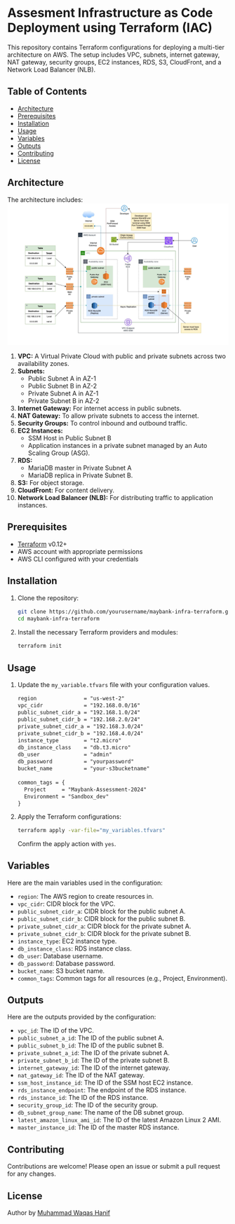 # Assesment Infrastructure as Code Deployment using Terraform (IAC)

This repository contains Terraform configurations for deploying a multi-tier architecture on AWS. The setup includes VPC, subnets, internet gateway, NAT gateway, security groups, EC2 instances, RDS, S3, CloudFront, and a Network Load Balancer (NLB).

## Table of Contents

- [Architecture](#architecture)
- [Prerequisites](#prerequisites)
- [Installation](#installation)
- [Usage](#usage)
- [Variables](#variables)
- [Outputs](#outputs)
- [Contributing](#contributing)
- [License](#license)

## Architecture

The architecture includes:
![alt text](image.png)

1. **VPC:** A Virtual Private Cloud with public and private subnets across two availability zones.
2. **Subnets:** 
   - Public Subnet A in AZ-1
   - Public Subnet B in AZ-2
   - Private Subnet A in AZ-1
   - Private Subnet B in AZ-2
3. **Internet Gateway:** For internet access in public subnets.
4. **NAT Gateway:** To allow private subnets to access the internet.
5. **Security Groups:** To control inbound and outbound traffic.
6. **EC2 Instances:** 
   - SSM Host in Public Subnet B
   - Application instances in a private subnet managed by an Auto Scaling Group (ASG).
7. **RDS:** 
   - MariaDB master in Private Subnet A
   - MariaDB replica in Private Subnet B.
8. **S3:** For object storage.
9. **CloudFront:** For content delivery.
10. **Network Load Balancer (NLB):** For distributing traffic to application instances.

## Prerequisites

- [Terraform](https://www.terraform.io/downloads.html) v0.12+
- AWS account with appropriate permissions
- AWS CLI configured with your credentials

## Installation

1. Clone the repository:

    ```bash
    git clone https://github.com/yourusername/maybank-infra-terraform.git
    cd maybank-infra-terraform
    ```

2. Install the necessary Terraform providers and modules:

    ```bash
    terraform init
    ```

## Usage

1. Update the `my_variable.tfvars` file with your configuration values.

    ```hcl
    region               = "us-west-2"
    vpc_cidr             = "192.168.0.0/16"
    public_subnet_cidr_a = "192.168.1.0/24"
    public_subnet_cidr_b = "192.168.2.0/24"
    private_subnet_cidr_a = "192.168.3.0/24"
    private_subnet_cidr_b = "192.168.4.0/24"
    instance_type        = "t2.micro"
    db_instance_class    = "db.t3.micro"
    db_user              = "admin"
    db_password          = "yourpassword"
    bucket_name          = "your-s3bucketname"

    common_tags = {
      Project     = "Maybank-Assessment-2024"
      Environment = "Sandbox_dev"
    }
    ```

2. Apply the Terraform configurations:

    ```bash
    terraform apply -var-file="my_variables.tfvars"
    ```

    Confirm the apply action with `yes`.

## Variables

Here are the main variables used in the configuration:

- `region`: The AWS region to create resources in.
- `vpc_cidr`: CIDR block for the VPC.
- `public_subnet_cidr_a`: CIDR block for the public subnet A.
- `public_subnet_cidr_b`: CIDR block for the public subnet B.
- `private_subnet_cidr_a`: CIDR block for the private subnet A.
- `private_subnet_cidr_b`: CIDR block for the private subnet B.
- `instance_type`: EC2 instance type.
- `db_instance_class`: RDS instance class.
- `db_user`: Database username.
- `db_password`: Database password.
- `bucket_name`: S3 bucket name.
- `common_tags`: Common tags for all resources (e.g., Project, Environment).

## Outputs

Here are the outputs provided by the configuration:

- `vpc_id`: The ID of the VPC.
- `public_subnet_a_id`: The ID of the public subnet A.
- `public_subnet_b_id`: The ID of the public subnet B.
- `private_subnet_a_id`: The ID of the private subnet A.
- `private_subnet_b_id`: The ID of the private subnet B.
- `internet_gateway_id`: The ID of the internet gateway.
- `nat_gateway_id`: The ID of the NAT gateway.
- `ssm_host_instance_id`: The ID of the SSM host EC2 instance.
- `rds_instance_endpoint`: The endpoint of the RDS instance.
- `rds_instance_id`: The ID of the RDS instance.
- `security_group_id`: The ID of the security group.
- `db_subnet_group_name`: The name of the DB subnet group.
- `latest_amazon_linux_ami_id`: The ID of the latest Amazon Linux 2 AMI.
- `master_instance_id`: The ID of the master RDS instance.

## Contributing

Contributions are welcome! Please open an issue or submit a pull request for any changes.

## License

Author by [Muhammad Waqas Hanif
]([https://](https://www.linkedin.com/in/malikwaqas162/))
